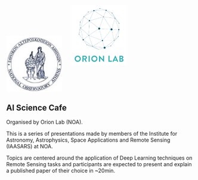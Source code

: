 <p float="left">
  <img src="images/noa_logo.jpg" width="150"style="vertical-align:middle;margin:0px 20px 0px 0px" />
  <img src="images/ORION_logo_transparent_background.png" width="150" />
</p>


## AI Science Cafe

Organised by Orion Lab (NOA).

This is a series of presentations made by members of the Institute for Astronomy, Astrophysics, Space Applications and Remote Sensing (IAASARS) at NOA.

Topics are centered around the application of Deep Learning techniques on Remote Sensing tasks and participants are expected to present and explain a published paper of their choice in ~20min.
